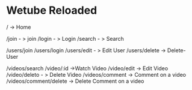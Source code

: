 # Wetube Reloaded

/ -> Home

/join - > join
/login - > Login
/search - > Search

/users/join
/users/login
/users/edit - > Edit User
/users/delete -> Delete-User

/videos/search
/video/:id ->Watch Video
/video/edit -> Edit Video
/video/deleto - > Delete Video
/videos/comment -> Comment on a video
/videos/comment/delete -> Delete Comment on a video
